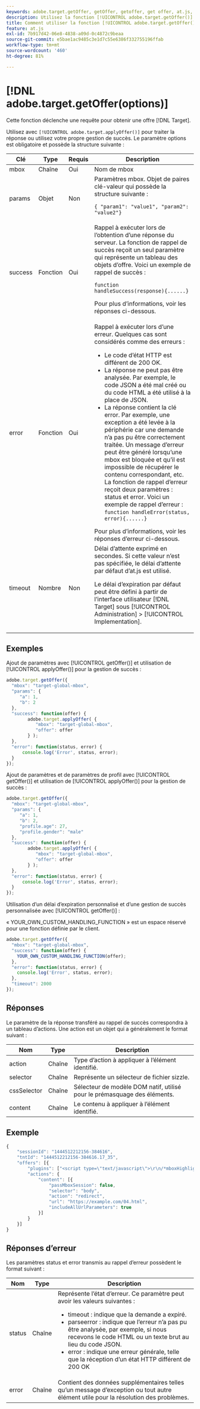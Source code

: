 ```yaml
---
keywords: adobe.target.getOffer, getOffer, getoffer, get offer, at.js, fonctions, fonction, 8 $
description: Utilisez la fonction [!UICONTROL adobe.target.getOffer()] et ses options pour la bibliothèque  [!DNL Adobe Target] at.js pour déclencher les demandes d’obtention d’une offre  [!DNL Target] .
title: Comment utiliser la fonction [!UICONTROL adobe.target.getOffer()] ?
feature: at.js
exl-id: 7b917d42-06e8-4838-a09d-0c4872c9beaa
source-git-commit: e5bae1ac9485c3e1d7c55e6386f332755196ffab
workflow-type: tm+mt
source-wordcount: '460'
ht-degree: 81%

---
```


# [!DNL adobe.target.getOffer(options)]

Cette fonction déclenche une requête pour obtenir une offre [!DNL Target].

Utilisez avec `[!UICONTROL adobe.target.applyOffer()]` pour traiter la réponse ou utilisez votre propre gestion de succès. Le paramètre options est obligatoire et possède la structure suivante :

| Clé | Type | Requis | Description |
|--- |--- |--- |--- |
| mbox | Chaîne | Oui | Nom de mbox |
| params | Objet | Non | Paramètres mbox. Objet de paires clé-valeur qui possède la structure suivante :<P>`{ "param1": "value1", "param2": "value2"}` |
| success | Fonction | Oui | Rappel à exécuter lors de l’obtention d’une réponse du serveur. La fonction de rappel de succès reçoit un seul paramètre qui représente un tableau des objets d’offre. Voici un exemple de rappel de succès :<P>`function handleSuccess(response){......}`<P>Pour plus d’informations, voir les réponses ci-dessous. |
| error | Fonction | Oui | Rappel à exécuter lors d’une erreur. Quelques cas sont considérés comme des erreurs :<ul><li>Le code d’état HTTP est différent de 200 OK.</li><li>La réponse ne peut pas être analysée. Par exemple, le code JSON a été mal créé ou du code HTML a été utilisé à la place de JSON.</li><li>La réponse contient la clé error. Par exemple, une exception a été levée à la périphérie car une demande n’a pas pu être correctement traitée. Un message d’erreur peut être généré lorsqu’une mbox est bloquée et qu’il est impossible de récupérer le contenu correspondant, etc. La fonction de rappel d’erreur reçoit deux paramètres : status et error. Voici un exemple de rappel d’erreur : `function handleError(status, error){......}`</li></ul>Pour plus d’informations, voir les réponses d’erreur ci-dessous. |
| timeout | Nombre | Non | Délai d’attente exprimé en secondes. Si cette valeur n’est pas spécifiée, le délai d’attente par défaut d’at.js est utilisé.<P>Le délai d’expiration par défaut peut être défini à partir de l’interface utilisateur [!DNL Target] sous [!UICONTROL Administration] > [!UICONTROL Implementation]. |

## Exemples

Ajout de paramètres avec [!UICONTROL getOffer()] et utilisation de [!UICONTROL applyOffer()] pour la gestion de succès :

```javascript {line-numbers="true"}
adobe.target.getOffer({   
  "mbox": "target-global-mbox", 
  "params": { 
     "a": 1, 
     "b": 2 
  }, 
  "success": function(offer) {           
        adobe.target.applyOffer( {  
           "mbox": "target-global-mbox", 
           "offer": offer  
        } ); 
  },   
  "error": function(status, error) {           
      console.log('Error', status, error); 
  } 
});
```

Ajout de paramètres et de paramètres de profil avec [!UICONTROL getOffer()] et utilisation de [!UICONTROL applyOffer()] pour la gestion de succès :

```javascript {line-numbers="true"}
adobe.target.getOffer({   
  "mbox": "target-global-mbox", 
  "params": { 
     "a": 1, 
     "b": 2, 
     "profile.age": 27, 
     "profile.gender": "male" 
  }, 
  "success": function(offer) {           
        adobe.target.applyOffer( {  
           "mbox": "target-global-mbox", 
           "offer": offer  
        } ); 
  },   
  "error": function(status, error) {           
      console.log('Error', status, error); 
  } 
});
```

Utilisation d’un délai d’expiration personnalisé et d’une gestion de succès personnalisée avec [!UICONTROL getOffer()] :

« YOUR_OWN_CUSTOM_HANDLING_FUNCTION » est un espace réservé pour une fonction définie par le client.

```javascript {line-numbers="true"}
adobe.target.getOffer({     
  "mbox": "target-global-mbox",   
  "success": function(offer) { 
    YOUR_OWN_CUSTOM_HANDLING_FUNCTION(offer);   
  }, 
  "error": function(status, error) {                 
    console.log('Error', status, error);   
  },   
  "timeout": 2000 
});
```

## Réponses

Le paramètre de la réponse transféré au rappel de succès correspondra à un tableau d’actions. Une action est un objet qui a généralement le format suivant :

| Nom | Type | Description |
|--- |--- |--- |
| action | Chaîne | Type d’action à appliquer à l’élément identifié. |
| selector | Chaîne | Représente un sélecteur de fichier sizzle. |
| cssSelector | Chaîne | Sélecteur de modèle DOM natif, utilisé pour le prémasquage des éléments. |
| content | Chaîne | Le contenu à appliquer à l’élément identifié. |

## Exemple

```javascript {line-numbers="true"}
{ 
    "sessionId": "1444512212156-384616", 
    "tntId": "1444512212156-384616.17_35", 
    "offers": [{ 
        "plugins": ["<script type=\"text/javascript\">\r\n/*mboxHighlight+ (1of2) v1 ==> Response Plugin*/\r\nwindow.ttMETA=(typeof(window.ttMETA)!='undefined')?window.ttMETA:[];window.ttMETA.push({'mbox':'target-global-mbox','campaign':'at: redirect ootb','experience':'Experience B','offer':'/at_redirect_ootb/experiences/1/pages/0/1442082890250'});window.ttMBX=function(x){var mbxList=[];for(i=0;i<ttMETA.length;i++){if(ttMETA[i].mbox==x.getName()){mbxList.push(ttMETA[i])}}return mbxList[x.getId()]}\r\n</script>"], 
        "actions": { 
            "content": [{ 
                "passMboxSession": false, 
                "selector": "body", 
                "action": "redirect", 
                "url": "https://example.com/04.html", 
                "includeAllUrlParameters": true 
            }] 
        } 
    }] 
}
```

## Réponses d’erreur

Les paramètres status et error transmis au rappel d’erreur possèdent le format suivant :

| Nom | Type | Description |
|--- |--- |--- |
| status | Chaîne | Représente l’état d’erreur. Ce paramètre peut avoir les valeurs suivantes :<ul><li>timeout : indique que la demande a expiré.</li><li>parseerror : indique que l’erreur n’a pas pu être analysée, par exemple, si nous recevons le code HTML ou un texte brut au lieu du code JSON.</li><li>error : indique une erreur générale, telle que la réception d’un état HTTP différent de 200 OK</li></ul> |
| error | Chaîne | Contient des données supplémentaires telles qu’un message d’exception ou tout autre élément utile pour la résolution des problèmes. |
